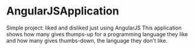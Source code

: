 # AngularJSApplication
Simple project: liked and disliked just using AngularJS
This application shows how many gives thumps-up for a programming language they like and 
how many gives thumbs-down, the  language they don't like.
